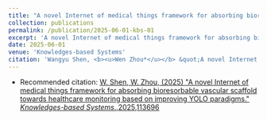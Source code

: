 ```yaml
---
title: "A novel Internet of medical things framework for absorbing bioresorbable vascular scaffold towards healthcare monitoring based on improving YOLO paradigms"
collection: publications
permalink: /publication/2025-06-01-kbs-01
excerpt: 'A novel Internet of medical things framework for absorbing bioresorbable vascular scaffold towards healthcare monitoring based on improving YOLO paradigms.'
date: 2025-06-01
venue: 'Knowledges-based Systems'
citation: 'Wangyu Shen, <b><u>Wen Zhou*</u></b> &quot;A novel Internet of medical things framework for absorbing bioresorbable vascular scaffold towards healthcare monitoring based on improving YOLO paradigms &quot; <i>Knowledges-based Systems</i>. 2025,113696.'
---
```

+ Recommended citation: <a href="https://doi.org/10.1016/j.knosys.2025.113696"> W. Shen, W. Zhou, (2025) "A novel Internet of medical things framework for absorbing bioresorbable vascular scaffold towards healthcare monitoring based on improving YOLO paradigms." <i>Knowledges-based Systems</i>.,2025,113696</a>




